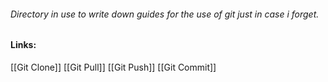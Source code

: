 ###### Directory in use to write down guides for the use of git just in case i forget.

#### Links:
[[Git Clone]]
[[Git Pull]]
[[Git Push]]
[[Git Commit]]